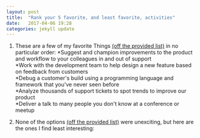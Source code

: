 ```yaml
---
layout: post
title:  "Rank your 5 favorite, and least favorite, activities"
date:   2017-04-06 19:28
categories: jekyll update
---
```

1. These are a few of my favorite Things [(off the provided list)](https://gist.github.com/fool/b0f254ff8c72a5765b6a9138249789d6) in no particular order:
  *Suggest and champion improvements to the product and workflow to your colleagues in and out of support  
  *Work with the development team to help design a new feature based on feedback from customers  
  *Debug a customer's build using a programming language and framework that you've never seen before  
  *Analyze thousands of support tickets to spot trends to improve our product  
  *Deliver a talk to many people you don't know at a conference or meetup  

2. None of the options [(off the provided list)](https://gist.github.com/fool/b0f254ff8c72a5765b6a9138249789d6) were unexciting, but here are the ones I find least interesting:

